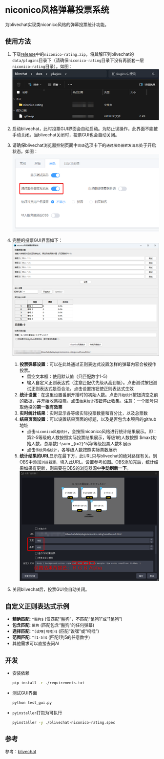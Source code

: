 # niconico风格弹幕投票系统

为blivechat实现类niconico风格的弹幕投票统计功能。

## 使用方法

1. 下载[release](https://github.com/KingRayCao/blivechat-niconico-rating/releases)中的`niconico-rating.zip`，将其解压到blivechat的`data/plugins`目录下（请确保`niconico-rating`目录下没有再嵌套一层`niconico-rating`目录）。如图：
![install](img/install.png)

2. 启动blivechat，此时投票GUI界面会自动启动。为防止误操作，此界面不能被手动关闭。当blivechat关闭时，投票GUI也会自动关闭。

3. 请确保blivechat浏览器控制页面中`高级`选项卡下的`通过服务器转发消息`处于开启状态。如图：
![forward](img/forward.png)

4. 完整的投票GUI界面如下：
![gui](img/gui.png)

   1. **投票弹幕设置**：可以在此处通过正则表达式设置怎样的弹幕内容会被视作投票。
      - 留空文本框：使用默认值（只匹配数字1-5）
      - 输入自定义正则表达式（注意匹配优先级从高到低）。点击测试按钮测试正则表达式是否合法，点击设置按钮使正则表达式生效
   2. **统计设置**：在这里设置番剧开播时的初始人数。点击`开始统计`按钮清空之前的数据，并开始收集投票。点击`结束统计`按钮停止收集。注意：一个账号只取他投的**第一张有效票**
   3. **实时统计结果**：实时显示各等级实际投票数量和百分比，以及总票数
   4. **结果页面设置**：可以设置结果页面的标题，以及是否包含本项目的github地址
      - 点击`niconico风格统计`，会按照niconico风格进行统计结果展示。即：第2-5等级的人数按照实际投票结果展示，等级1的人数按照 $max(初始人数，总票数)-\sum _{i=2}^5第i等级投票人数$ 展示
      - 点击`传统风格统计`，各等级人数按照实际票数展示
   5. **统计结果的URL**显示在最下方，此URL只与blivechat的绝对路径有关。到OBS中添加`浏览器源`，填入此URL。设置参考如图。OBS添加完后，统计结果如果有更新，则需要在OBS的浏览器源中**手动刷新一下**。
   ![obs](img/obs.png)

1. 关闭blivechat后，投票GUI会自动关闭。

## 自定义正则表达式示例

- **精确匹配**: `^鬣狗$` (仅匹配“鬣狗”，不匹配“鬣狗1”或“1鬣狗”)
- **包含匹配**: `鬣狗` (匹配包含“鬣狗”的任何弹幕)
- **选择匹配**: `^(诶嘿|呜哇)$` (匹配“诶嘿”或“呜哇”)
- **范围匹配**: `^[1-5]$` (匹配1到5的任意数字)
- 其他需求可以直接去问AI

## 开发

- 安装依赖
   ```sh
   pip install -r ./requirements.txt
   ```
- 测试GUI界面
   ```sh
   python test_gui.py
   ```
- `pyinstaller`打包为可执行
   ```sh
   pyinstaller -y ./blivechat-niconico-rating.spec
   ```

## 参考
参考：[blivechat](https://github.com/xfgryujk/blivechat)
